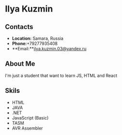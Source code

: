 # **Ilya Kuzmin**
## **Contacts**
* **Location:** Samara, Russia
* **Phone:**+79277935408
* **Email:**ilya.kuzmin.03@yandex.ru

## **About Me**
I'm just a student that want to learn JS, HTML and React

## **Skils**
* HTML
* JAVA
* .NET
* JavaScript (Basic)
* TASM
* AVR Assembler